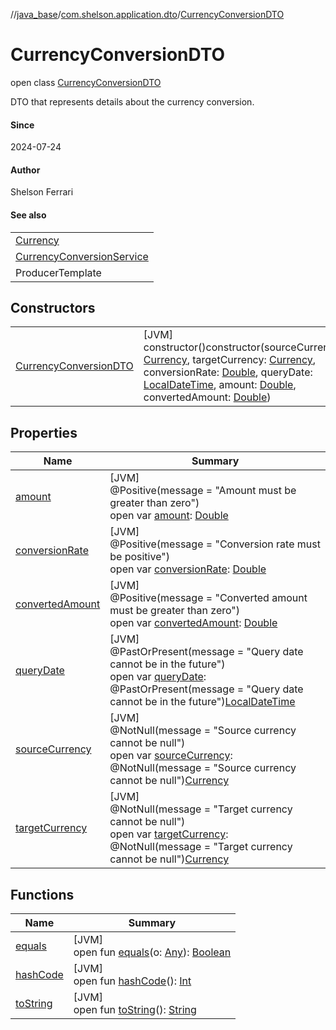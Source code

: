 //[java_base](../../../index.md)/[com.shelson.application.dto](../index.md)/[CurrencyConversionDTO](index.md)

# CurrencyConversionDTO

open class [CurrencyConversionDTO](index.md)

DTO that represents details about the currency conversion.

#### Since

2024-07-24

#### Author

Shelson Ferrari

#### See also

| |
|---|
| [Currency](../../com.shelson.domain.model/-currency/index.md) |
| [CurrencyConversionService](../../com.shelson.application.service/-currency-conversion-service/index.md) |
| ProducerTemplate |

## Constructors

| | |
|---|---|
| [CurrencyConversionDTO](-currency-conversion-d-t-o.md) | [JVM]<br>constructor()constructor(sourceCurrency: [Currency](../../com.shelson.domain.model/-currency/index.md), targetCurrency: [Currency](../../com.shelson.domain.model/-currency/index.md), conversionRate: [Double](https://kotlinlang.org/api/latest/jvm/stdlib/kotlin/-double/index.html), queryDate: [LocalDateTime](https://docs.oracle.com/javase/8/docs/api/java/time/LocalDateTime.html), amount: [Double](https://kotlinlang.org/api/latest/jvm/stdlib/kotlin/-double/index.html), convertedAmount: [Double](https://kotlinlang.org/api/latest/jvm/stdlib/kotlin/-double/index.html)) |

## Properties

| Name | Summary |
|---|---|
| [amount](amount.md) | [JVM]<br>@Positive(message = &quot;Amount must be greater than zero&quot;)<br>open var [amount](amount.md): [Double](https://kotlinlang.org/api/latest/jvm/stdlib/kotlin/-double/index.html) |
| [conversionRate](conversion-rate.md) | [JVM]<br>@Positive(message = &quot;Conversion rate must be positive&quot;)<br>open var [conversionRate](conversion-rate.md): [Double](https://kotlinlang.org/api/latest/jvm/stdlib/kotlin/-double/index.html) |
| [convertedAmount](converted-amount.md) | [JVM]<br>@Positive(message = &quot;Converted amount must be greater than zero&quot;)<br>open var [convertedAmount](converted-amount.md): [Double](https://kotlinlang.org/api/latest/jvm/stdlib/kotlin/-double/index.html) |
| [queryDate](query-date.md) | [JVM]<br>@PastOrPresent(message = &quot;Query date cannot be in the future&quot;)<br>open var [queryDate](query-date.md): @PastOrPresent(message = &quot;Query date cannot be in the future&quot;)[LocalDateTime](https://docs.oracle.com/javase/8/docs/api/java/time/LocalDateTime.html) |
| [sourceCurrency](source-currency.md) | [JVM]<br>@NotNull(message = &quot;Source currency cannot be null&quot;)<br>open var [sourceCurrency](source-currency.md): @NotNull(message = &quot;Source currency cannot be null&quot;)[Currency](../../com.shelson.domain.model/-currency/index.md) |
| [targetCurrency](target-currency.md) | [JVM]<br>@NotNull(message = &quot;Target currency cannot be null&quot;)<br>open var [targetCurrency](target-currency.md): @NotNull(message = &quot;Target currency cannot be null&quot;)[Currency](../../com.shelson.domain.model/-currency/index.md) |

## Functions

| Name | Summary |
|---|---|
| [equals](equals.md) | [JVM]<br>open fun [equals](equals.md)(o: [Any](https://kotlinlang.org/api/latest/jvm/stdlib/kotlin/-any/index.html)): [Boolean](https://kotlinlang.org/api/latest/jvm/stdlib/kotlin/-boolean/index.html) |
| [hashCode](hash-code.md) | [JVM]<br>open fun [hashCode](hash-code.md)(): [Int](https://kotlinlang.org/api/latest/jvm/stdlib/kotlin/-int/index.html) |
| [toString](to-string.md) | [JVM]<br>open fun [toString](to-string.md)(): [String](https://docs.oracle.com/javase/8/docs/api/java/lang/String.html) |
